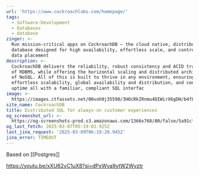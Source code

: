 ```yaml
---
url: 'https://www.cockroachlabs.com/homepage/'
tags:
  - Software-Development
  - Databases
  - database
zinger: >-
  Run mission-critical apps on CockroachDB — the cloud native, distributed SQL
  database designed for high availability, effortless scale, and control over
  data placement
description: >-
  CockroachDB delivers the reliability, robust consistency and ACID transactions
  of RDBMS, while offering the horizontal scaling and distributed architecture
  of NoSQL. All of this is built to thrive in any environment, ensuring
  effortless scalability, global availability and distribution, and continuous
  uptime all with a familiar, compliant SQL interfac
image: >-
  https://images.ctfassets.net/00voh0j35590/3HOcRkIRnmu4DIWirX6gDH/b4f8a962358bffa8da063319af5dbba0/crl-socialpost-default-2020-2.jpg
site_name: CockroachDB
title: Distributed SQL for always-on customer experiences
og_screenshot_url: >-
  https://og-screenshots-prod.s3.amazonaws.com/1366x768/80/false/5a91cf008258221b362473e49bde59e56bd9d1878d7e84b06948454fbba2b9b2.jpeg
og_last_fetch: 2025-03-07T05:19:02.925Z
last_jina_request: '2025-03-09T06:19:28.945Z'
jina_error: TIMEOUT
---
```

Based on [[Postgres]]

https://youtu.be/xXU62yC1uX8?si=dPxWva9ytW2Wyztr
